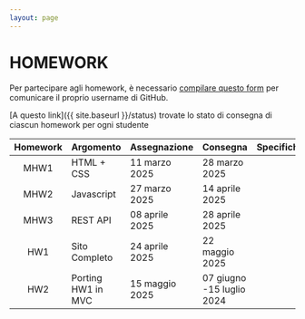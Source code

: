 ```yaml
---
layout: page
---
```


# HOMEWORK

Per partecipare agli homework, è necessario [compilare questo form](https://forms.gle/LMnKCVwjCrQe8qtS8) per comunicare il proprio username di GitHub.

[A questo link]({{ site.baseurl }}/status) trovate lo stato di consegna di ciascun homework per ogni studente

| Homework | Argomento          | Assegnazione    | Consegna       | Specifiche   | Codice |
| :-------:| ------------------ | --------------- | ---------------|--------------|--------|
| MHW1     | HTML + CSS         | 11 marzo  2025  | 28 marzo 2025  |              |        |
| MHW2     | Javascript         | 27 marzo  2025  | 14 aprile 2025 |              |        |
| MHW3     | REST API           | 08 aprile 2025  | 28 aprile 2025 |              |        |
| HW1      | Sito Completo      | 24 aprile 2025  | 22 maggio 2025 |              |        |
| HW2      | Porting HW1 in MVC | 15 maggio 2025  | 07 giugno -15 luglio 2024 |              |        |
